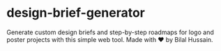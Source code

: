 # design-brief-generator
 Generate custom design briefs and step-by-step roadmaps for logo and poster projects with this simple web tool. Made with ❤️ by Bilal Hussain.
